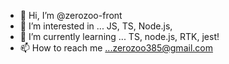 - 👋 Hi, I’m @zerozoo-front
- 👀 I’m interested in ... JS, TS, Node.js, 
- 🌱 I’m currently learning ... TS, node.js, RTK, jest!
- 📫 How to reach me ...zerozoo385@gmail.com

<!---
zerozoo-front/zerozoo-front is a ✨ special ✨ repository because its `README.md` (this file) appears on your GitHub profile.
You can click the Preview link to take a look at your changes.
--->
